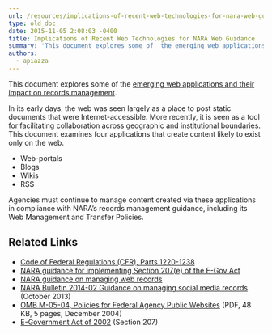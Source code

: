 ```yaml
---
url: /resources/implications-of-recent-web-technologies-for-nara-web-guidance/
type: old_doc
date: 2015-11-05 2:08:03 -0400
title: Implications of Recent Web Technologies for NARA Web Guidance
summary: 'This document explores some of  the emerging web applications and their impact on records management. In its early days, the web was seen largely as a place to post static documents that were Internet-accessible. More recently, it is seen as a tool for facilitating collaboration across geographic and institutional boundaries. This document examines four applications'
authors:
  - apiazza
---
```


This document explores some of  the [emerging web applications and their impact on records management](http://www.archives.gov/records-mgmt/initiatives/web-tech.html).

In its early days, the web was seen largely as a place to post static documents that were Internet-accessible. More recently, it is seen as a tool for facilitating collaboration across geographic and institutional boundaries. This document examines four applications that create content likely to exist only on the web.

  * Web-portals
  * Blogs
  * Wikis
  * RSS

Agencies must continue to manage content created via these applications in compliance with NARA&#8217;s records management guidance, including its Web Management and Transfer Policies.

## Related Links

  * [Code of Federal Regulations (CFR), Parts 1220-1238](http://www.ecfr.gov/cgi-bin/text-idx?c=ecfr&SID=194bdc93344a881d5119af1e8f66a2a9&rgn=div5&view=text&node=36:3.0.10.2.10&idno=36)
  * [NARA guidance for implementing Section 207(e) of the E-Gov Act](http://www.archives.gov/records-mgmt/bulletins/2006/2006-02.html)
  * [NARA guidance on managing web records](http://www.archives.gov/records-mgmt/policy/managing-web-records-index.html)
  * [NARA Bulletin 2014-02 Guidance on managing social media records](http://www.archives.gov/records-mgmt/bulletins/2014/2014-02.html) (October 2013)
  * [OMB M-05-04, Policies for Federal Agency Public Websites](https://www.whitehouse.gov/sites/whitehouse.gov/files/omb/memoranda/2005/m05-04.pdf) (PDF, 48 KB, 5 pages, December 2004)
  * [E-Government Act of 2002](http://www.archives.gov/about/laws/egov-act-section-207.html) (Section 207)